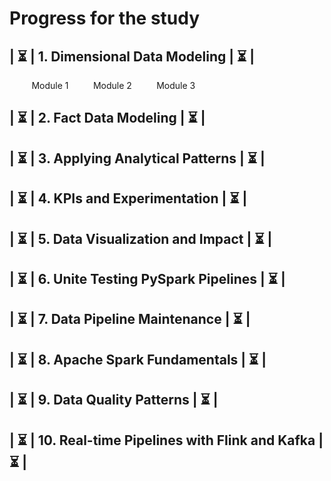 # Progress for the study

## | ⏳ | 1. Dimensional Data Modeling       | ⏳ |
&nbsp;&nbsp;&nbsp;&nbsp;&nbsp;&nbsp;&nbsp;&nbsp;&nbsp;Module 1 
&nbsp;&nbsp;&nbsp;&nbsp;&nbsp;&nbsp;&nbsp;&nbsp;&nbsp;Module 2 
&nbsp;&nbsp;&nbsp;&nbsp;&nbsp;&nbsp;&nbsp;&nbsp;&nbsp;Module 3 
      
## | ⏳ | 2. Fact Data Modeling              | ⏳ |

## | ⏳ | 3. Applying Analytical Patterns    | ⏳ |

## | ⏳ | 4. KPIs and Experimentation        | ⏳ |

## | ⏳ | 5. Data Visualization and Impact   | ⏳ |

## | ⏳ | 6. Unite Testing PySpark Pipelines | ⏳ |

## | ⏳ | 7. Data Pipeline Maintenance       | ⏳ |

## | ⏳ | 8. Apache Spark Fundamentals       | ⏳ |

## | ⏳ | 9. Data Quality Patterns          | ⏳ |

## | ⏳ | 10. Real-time Pipelines with Flink and Kafka   | ⏳ |
